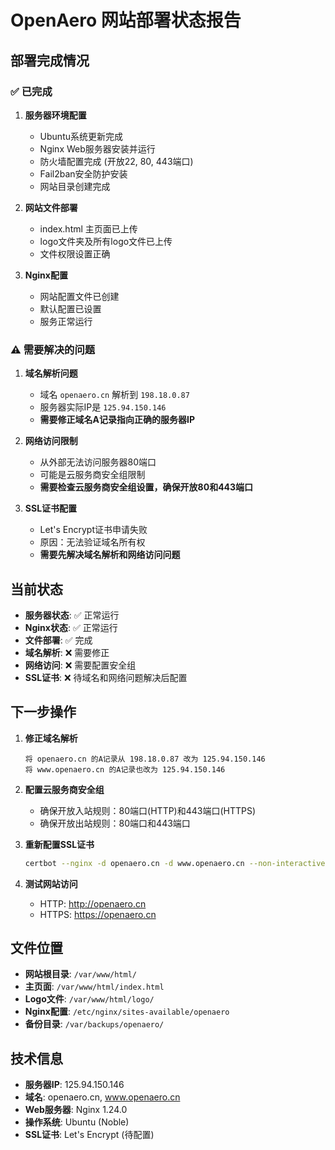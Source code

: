 # OpenAero 网站部署状态报告

## 部署完成情况

### ✅ 已完成
1. **服务器环境配置**
   - Ubuntu系统更新完成
   - Nginx Web服务器安装并运行
   - 防火墙配置完成 (开放22, 80, 443端口)
   - Fail2ban安全防护安装
   - 网站目录创建完成

2. **网站文件部署**
   - index.html 主页面已上传
   - logo文件夹及所有logo文件已上传
   - 文件权限设置正确

3. **Nginx配置**
   - 网站配置文件已创建
   - 默认配置已设置
   - 服务正常运行

### ⚠️ 需要解决的问题

1. **域名解析问题**
   - 域名 `openaero.cn` 解析到 `198.18.0.87`
   - 服务器实际IP是 `125.94.150.146`
   - **需要修正域名A记录指向正确的服务器IP**

2. **网络访问限制**
   - 从外部无法访问服务器80端口
   - 可能是云服务商安全组限制
   - **需要检查云服务商安全组设置，确保开放80和443端口**

3. **SSL证书配置**
   - Let's Encrypt证书申请失败
   - 原因：无法验证域名所有权
   - **需要先解决域名解析和网络访问问题**

## 当前状态

- **服务器状态**: ✅ 正常运行
- **Nginx状态**: ✅ 正常运行
- **文件部署**: ✅ 完成
- **域名解析**: ❌ 需要修正
- **网络访问**: ❌ 需要配置安全组
- **SSL证书**: ❌ 待域名和网络问题解决后配置

## 下一步操作

1. **修正域名解析**
   ```
   将 openaero.cn 的A记录从 198.18.0.87 改为 125.94.150.146
   将 www.openaero.cn 的A记录也改为 125.94.150.146
   ```

2. **配置云服务商安全组**
   - 确保开放入站规则：80端口(HTTP)和443端口(HTTPS)
   - 确保开放出站规则：80端口和443端口

3. **重新配置SSL证书**
   ```bash
   certbot --nginx -d openaero.cn -d www.openaero.cn --non-interactive --agree-tos --email admin@openaero.cn
   ```

4. **测试网站访问**
   - HTTP: http://openaero.cn
   - HTTPS: https://openaero.cn

## 文件位置

- **网站根目录**: `/var/www/html/`
- **主页面**: `/var/www/html/index.html`
- **Logo文件**: `/var/www/html/logo/`
- **Nginx配置**: `/etc/nginx/sites-available/openaero`
- **备份目录**: `/var/backups/openaero/`

## 技术信息

- **服务器IP**: 125.94.150.146
- **域名**: openaero.cn, www.openaero.cn
- **Web服务器**: Nginx 1.24.0
- **操作系统**: Ubuntu (Noble)
- **SSL证书**: Let's Encrypt (待配置)
